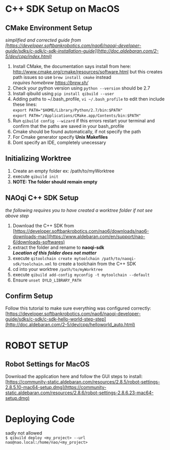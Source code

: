 # C++ SDK Setup on MacOS 

## CMake Environment Setup
*simplified and corrected guide from [https://developer.softbankrobotics.com/nao6/naoqi-developer-guide/sdks/c-sdk/c-sdk-installation-guide](http://doc.aldebaran.com/2-5/dev/cpp/index.html)*

1. Install CMake, the documentation says install from here: http://www.cmake.org/cmake/resources/software.html
   but this creates path issues so use `brew install cmake` instead \
   *requires homebrew https://brew.sh/*
2. Check your python version using `python --version` should be 2.7
3. Install qibuild using `pip install qibuild --user`
4. Adding paths to ~/.bash_profile, `vi ~/.bash_profile` to edit then include these lines:\
  `export PATH="$HOME/Library/Python/2.7/bin:$PATH"`\
  `export PATH="/Applications/CMake.app/Contents/bin:$PATH"`
5. Run `qibuild config --wizard` if this errors restart your terminal and confirm that the paths are saved in your bash_profile
6. Cmake should be found automatically, if not specify the path
7. For Cmake generator specify **Unix Makefiles**
8. Dont specify an IDE, completely unecessary

## Initializing Worktree
1. Create an empty folder ex: /path/to/myWorktree
2. execute `qibuild init`
3. **NOTE: The folder should remain empty**

## NAOqi C++ SDK Setup
*the following requires you to have created a worktree folder if not see above step*
1. Download the C++ SDK from [https://developer.softbankrobotics.com/nao6/downloads/nao6-downloads-mac](https://www.aldebaran.com/en/support/nao-6/downloads-softwares)
2. extract the folder and rename to **naoqi-sdk** \
   ***Location of this folder does not matter*** 
3. execute `qitoolchain create mytoolchain /path/to/naoqi-sdk/toolchain.xml` to create a toolchain from the C++ SDK
4. cd into your worktree `/path/to/myWorktree`
5. execute `qibuild add-config myconfig -t mytoolchain --default`
6. Ensure `unset DYLD_LIBRARY_PATH`

## Confirm Setup
Follow this tutorial to make sure everything was configured correctly: \
[https://developer.softbankrobotics.com/nao6/naoqi-developer-guide/sdks/c-sdk/c-sdk-hello-world-step-step](http://doc.aldebaran.com/2-5/dev/cpp/helloworld_auto.html)

# ROBOT SETUP
## Robot Settings for MacOS
Download the application here and follow the GUI steps to install: \
[https://community-static.aldebaran.com/resources/2.8.5/robot-settings-2.8.5.10-mac64-setup.dmg](https://community-static.aldebaran.com/resources/2.8.6/robot-settings-2.8.6.23-mac64-setup.dmg)

# Deploying Code
sadly not allowed\
`$ qibuild deploy <my_project> --url nao@nao.local:/home/nao/<my_project>`

